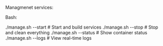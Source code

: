 Managmenet services:

Bash:



./manage.sh --start     # Start and build services
./manage.sh --stop      # Stop and clean everything
./manage.sh --status    # Show container status
./manage.sh --logs      # View real-time logs
